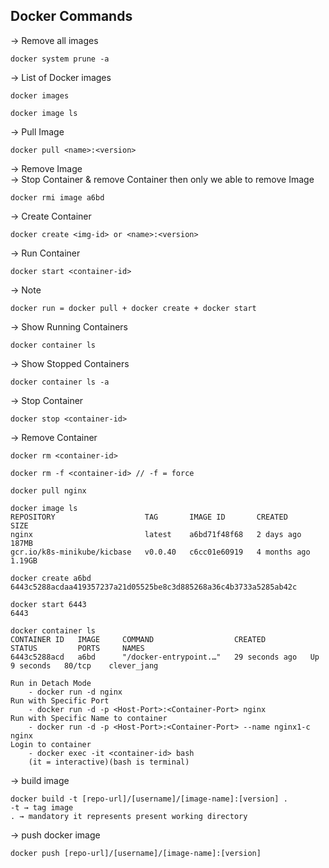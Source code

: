 ## Docker Commands
→ Remove all images
```
docker system prune -a
``` 

→ List of Docker images
```
docker images
```
```
docker image ls
```
→ Pull Image
```
docker pull <name>:<version>
```
→ Remove Image\
→ Stop Container & remove Container then only we able to remove Image
```
docker rmi image a6bd
```
→ Create Container
```
docker create <img-id> or <name>:<version>
```
→ Run Container
```
docker start <container-id>
```
→ Note
```
docker run = docker pull + docker create + docker start
```
→ Show Running Containers
```
docker container ls
```
→ Show Stopped Containers
```
docker container ls -a
```
→ Stop Container
```
docker stop <container-id>
```
→ Remove Container
```
docker rm <container-id>
```
```
docker rm -f <container-id> // -f = force
```
```
docker pull nginx

docker image ls
REPOSITORY                    TAG       IMAGE ID       CREATED        SIZE
nginx                         latest    a6bd71f48f68   2 days ago     187MB
gcr.io/k8s-minikube/kicbase   v0.0.40   c6cc01e60919   4 months ago   1.19GB

docker create a6bd
6443c5288acdaa419357237a21d05525be8c3d885268a36c4b3733a5285ab42c

docker start 6443
6443

docker container ls
CONTAINER ID   IMAGE     COMMAND                  CREATED          STATUS         PORTS     NAMES
6443c5288acd   a6bd      "/docker-entrypoint.…"   29 seconds ago   Up 9 seconds   80/tcp    clever_jang
```
```
Run in Detach Mode
    - docker run -d nginx
Run with Specific Port
    - docker run -d -p <Host-Port>:<Container-Port> nginx
Run with Specific Name to container
    - docker run -d -p <Host-Port>:<Container-Port> --name nginx1-c nginx
Login to container
    - docker exec -it <container-id> bash 
    (it = interactive)(bash is terminal)
```
→ build image
```
docker build -t [repo-url]/[username]/[image-name]:[version] .
-t → tag image
. → mandatory it represents present working directory
```
→ push docker image
```
docker push [repo-url]/[username]/[image-name]:[version]
```